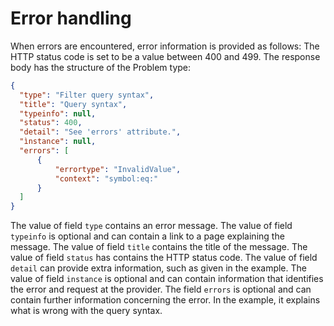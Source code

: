 # Error handling

When errors are encountered, error information is provided as follows: The HTTP status code is set to be a value between 400 and 499. The response body has the structure of the Problem type:

``` json
{
  "type": "Filter query syntax",
  "title": "Query syntax",
  "typeinfo": null,
  "status": 400,
  "detail": "See 'errors' attribute.",
  "ìnstance": null,
  "errors": [
      {
          "errortype": "InvalidValue",
          "context": "symbol:eq:"
      }
  ]
}
```

The value of field `type` contains an error message. The value of field `typeinfo` is optional and can contain a link to a page explaining the message. The value of field `title` contains the title of the message. The value of field `status` has contains the HTTP status code. The value of field `detail` can provide extra information, such as given in the example. The value of field `instance` is optional and can contain information that identifies the error and request at the provider. The field `errors` is optional and can contain further information concerning the error. In the example, it explains what is wrong with the query syntax.
